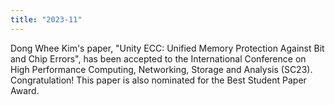 ```yaml
---
title: "2023-11"
---
```


Dong Whee Kim's paper, "Unity ECC: Unified Memory Protection Against Bit and Chip Errors", has been accepted to the International Conference on High Performance Computing, Networking, Storage and Analysis (SC23). Congratulation!
This paper is also nominated for the Best Student Paper Award.
